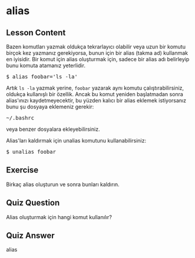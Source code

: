 # alias

## Lesson Content

Bazen komutları yazmak oldukça tekrarlayıcı olabilir veya uzun bir komutu birçok kez yazmanız gerekiyorsa, bunun için bir alias (takma ad) kullanmak en iyisidir. Bir komut için alias oluşturmak için, sadece bir alias adı belirleyip bunu komuta atamanız yeterlidir.

<pre>$ alias foobar='ls -la'</pre>

Artık `ls -la` yazmak yerine, `foobar` yazarak aynı komutu çalıştırabilirsiniz, oldukça kullanışlı bir özellik. Ancak bu komut yeniden başlatmadan sonra alias'ınızı kaydetmeyecektir, bu yüzden kalıcı bir alias eklemek istiyorsanız bunu şu dosyaya eklemeniz gerekir:

<pre>~/.bashrc</pre>

veya benzer dosyalara ekleyebilirsiniz.

Alias'ları kaldırmak için unalias komutunu kullanabilirsiniz:

<pre>$ unalias foobar</pre>

## Exercise

Birkaç alias oluşturun ve sonra bunları kaldırın.

## Quiz Question

Alias oluşturmak için hangi komut kullanılır?

## Quiz Answer

alias